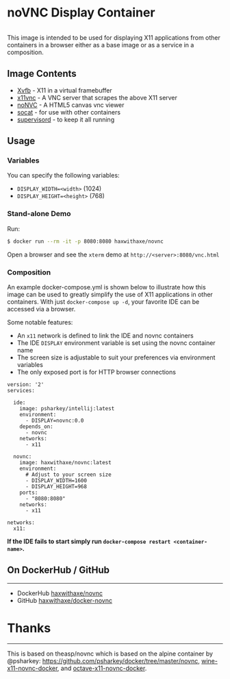 # noVNC Display Container
```
```
This image is intended to be used for displaying X11 applications from other containers in a browser either as a base image or as a service in a composition.

## Image Contents

* [Xvfb](http://www.x.org/releases/X11R7.6/doc/man/man1/Xvfb.1.xhtml) - X11 in a virtual framebuffer
* [x11vnc](http://www.karlrunge.com/x11vnc/) - A VNC server that scrapes the above X11 server
* [noNVC](https://kanaka.github.io/noVNC/) - A HTML5 canvas vnc viewer
* [socat](http://www.dest-unreach.org/socat/) - for use with other containers
* [supervisord](http://supervisord.org) - to keep it all running

## Usage

### Variables

You can specify the following variables:
* `DISPLAY_WIDTH=<width>` (1024)
* `DISPLAY_HEIGHT=<height>` (768)

### Stand-alone Demo
Run:
```bash
$ docker run --rm -it -p 8080:8080 haxwithaxe/novnc
```
Open a browser and see the `xterm` demo at `http://<server>:8080/vnc.html`

### Composition
An example docker-compose.yml is shown below to illustrate how this image can be used to greatly simplify the use of X11 applications in other containers. With just `docker-compose up -d`, your favorite IDE can be accessed via a browser.

Some notable features:
* An `x11` network is defined to link the IDE and novnc containers
* The IDE `DISPLAY` environment variable is set using the novnc container name
* The screen size is adjustable to suit your preferences via environment variables
* The only exposed port is for HTTP browser connections

```
version: '2'
services:

  ide:
    image: psharkey/intellij:latest
    environment:
      - DISPLAY=novnc:0.0
    depends_on:
      - novnc
    networks:
      - x11

  novnc:
    image: haxwithaxe/novnc:latest
    environment:
      # Adjust to your screen size
      - DISPLAY_WIDTH=1600
      - DISPLAY_HEIGHT=968
    ports:
      - "8080:8080"
    networks:
      - x11

networks:
  x11:
```
**If the IDE fails to start simply run `docker-compose restart <container-name>`.**

## On DockerHub / GitHub
___
* DockerHub [haxwithaxe/novnc](https://hub.docker.com/r/haxwithaxe/novnc/)
* GitHub [haxwithaxe/docker-novnc](https://github.com/haxwithaxe/docker-novnc)

# Thanks
___
This is based on theasp/novnc which is based on the alpine container by @psharkey: https://github.com/psharkey/docker/tree/master/novnc, [wine-x11-novnc-docker](https://github.com/solarkennedy/wine-x11-novnc-docker), and [octave-x11-novnc-docker](https://hub.docker.com/r/epflsti/octave-x11-novnc-docker/).
